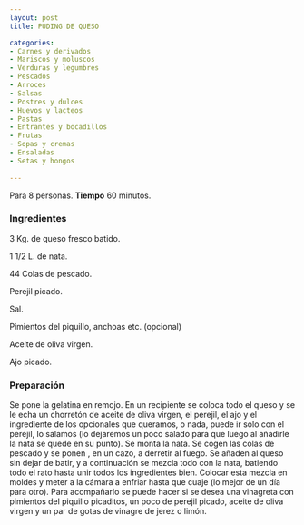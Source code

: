 ```yaml
---
layout: post
title: PUDING DE QUESO

categories:
- Carnes y derivados
- Mariscos y moluscos
- Verduras y legumbres
- Pescados
- Arroces
- Salsas
- Postres y dulces
- Huevos y lacteos
- Pastas
- Entrantes y bocadillos
- Frutas
- Sopas y cremas
- Ensaladas
- Setas y hongos
 
---
```

Para 8 personas.
<b>Tiempo</b> 60 minutos.

<h3>Ingredientes</h3>

3 Kg. de queso fresco batido.

1 1/2 L. de nata.

44 Colas de pescado.

Perejil picado.

Sal.

Pimientos del piquillo, anchoas etc. (opcional)

Aceite de oliva virgen.

Ajo picado.

<h3>Preparación</h3>

Se pone la gelatina en remojo. En un recipiente se coloca todo el queso y se le echa un chorretón de aceite de oliva virgen, el perejil, el ajo y el ingrediente de los opcionales que queramos, o nada, puede ir solo con el perejil, lo salamos (lo dejaremos un poco salado para que luego al añadirle la nata se quede en su punto). Se monta la nata. Se cogen las colas de pescado y se ponen , en un cazo, a derretir al fuego. Se añaden al queso sin dejar de batir, y a continuación se mezcla todo con la nata, batiendo todo el rato hasta unir todos los ingredientes bien. Colocar esta mezcla en moldes y meter a la cámara a enfriar hasta que cuaje (lo mejor de un día para otro). Para acompañarlo se puede hacer si se desea una vinagreta con pimientos del piquillo picaditos, un poco de perejil picado, aceite de oliva virgen y un par de gotas de vinagre de jerez o limón.

